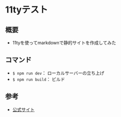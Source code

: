 # 11tyテスト

## 概要
* 11tyを使ってmarkdownで静的サイトを作成してみた

## コマンド
* `$ npm run dev`： ローカルサーバーの立ち上げ
* `$ npm run build`： ビルド

## 参考
* [公式サイト](https://www.11ty.dev/)